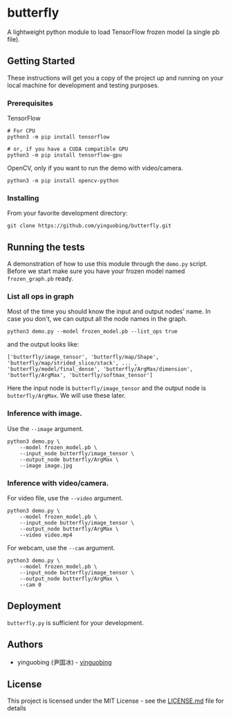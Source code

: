 # butterfly
A lightweight python module to load TensorFlow frozen model (a single pb file).

## Getting Started

These instructions will get you a copy of the project up and running on your local machine for development and testing purposes.

### Prerequisites

TensorFlow

```
# For CPU
python3 -m pip install tensorflow

# or, if you have a CUDA compatible GPU
python3 -m pip install tensorflow-gpu
```

OpenCV, only if you want to run the demo with video/camera.

```
python3 -m pip install opencv-python
```

### Installing

From your favorite development directory:

```
git clone https://github.com/yinguobing/butterfly.git
```

## Running the tests

A demonstration of how to use this module through the `demo.py` script. Before we start make sure you have your frozen model named `frozen_graph.pb` ready.

### List all ops in graph

Most of the time you should know the input and output nodes' name. In case you don't, we can output all the node names in the graph.

```
python3 demo.py --model frozen_model.pb --list_ops true
```

and the output looks like:
```
['butterfly/image_tensor', 'butterfly/map/Shape', 'butterfly/map/strided_slice/stack', ... , 'butterfly/model/final_dense', 'butterfly/ArgMax/dimension', 'butterfly/ArgMax', 'butterfly/softmax_tensor']
```

Here the input node is `butterfly/image_tensor` and the output node is `butterfly/ArgMax`. We will use these later.

### Inference with image.

Use the `--image` argument.

```
python3 demo.py \
    --model frozen_model.pb \
    --input_node butterfly/image_tensor \
    --output_node butterfly/ArgMax \
    --image image.jpg
```

### Inference with video/camera.

For video file, use the `--video` argument.
```
python3 demo.py \
    --model frozen_model.pb \
    --input_node butterfly/image_tensor \
    --output_node butterfly/ArgMax \
    --video video.mp4
```

For webcam, use the `--cam` argument.
```
python3 demo.py \
    --model frozen_model.pb \
    --input_node butterfly/image_tensor \
    --output_node butterfly/ArgMax \
    --cam 0
```

## Deployment

`butterfly.py` is sufficient for your development.


## Authors

* yinguobing (尹国冰) - [yinguobing](https:yinguobing.com)


## License

This project is licensed under the MIT License - see the [LICENSE.md](LICENSE.md) file for details